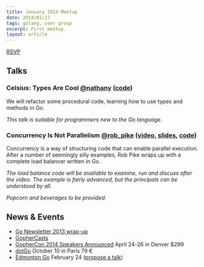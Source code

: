 ```yaml
---
title: January 2014 Meetup
date: 2014/01/27
tags: golang, user group
excerpt: First meetup.
layout: article
---
```


[RSVP](http://www.meetup.com/startupedmonton/events/153065012/)

## Talks

### Celsius: Types Are Cool [@nathany](https://twitter.com/nathany) ([code](https://github.com/edmontongo/presentations/tree/master/2014-01/celsius))

We will refactor some procedural code, learning how to use types and methods in Go.

*This talk is suitable for programmers new to the Go language.*

### Concurrency Is Not Parallelism [@rob_pike](https://twitter.com/rob_pike) ([video](https://vimeo.com/49718712), [slides](http://talks.golang.org/2012/waza.slide#1), [code](https://github.com/edmontongo/presentations/tree/master/2014-01/robpike))
  
Concurrency is a way of structuring code that can enable parallel execution. After a number of seemingly silly examples, Rob Pike wraps up with a complete load balancer written in Go.

*The load balance code will be available to examine, run and discuss after the video.  The example is fairly advanced, but the principals can be understood by all.*

*Popcorn and beverages to be provided.*

## News &amp; Events

* [Go Newsletter 2013 wrap-up](http://www.golangweekly.com/archive/go-newsletter-2013-wrap-up/) 
* [GopherCasts](https://gophercasts.io/)
* [GopherCon 2014 Speakers Announced](http://www.gophercon.com/speakers/2013/12/25/speakers.html) April 24-26 in Denver $299
* [dotGo](http://www.dotgo.eu/) October 10 in Paris 79 &euro;
* [Edmonton Go](http://www.meetup.com/startupedmonton/events/qfwsfhysdbgc/) February 24 ([propose a talk](https://github.com/edmontongo/presentations/issues/1))

